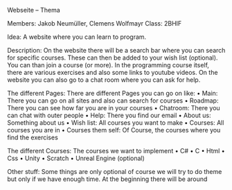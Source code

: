 Webseite – Thema 

Members: Jakob Neumüller, Clemens Wolfmayr
Class: 2BHIF

Idea:
A website where you can learn to program. 

Description:
On the website there will be a search bar where you can search for specific courses.
These can then be added to your wish list (optional).
You can than join a course (or more).
In the programming course itself, there are various exercises and also some links to youtube videos. 
On the website you can also go to a chat room where you can ask for help.


The different Pages:
There are different Pages you can go on like:
•	Main: There you can go on all sites and also can search for courses
•	Roadmap: There you can see how far you are in your courses
•	Chatroom: There you can chat with outer people
•	Help: There you find our email
•	About us: Something about us
•	Wish list: All courses you want to make
•	Courses: All courses you are in
•	Courses them self: Of Course, the courses where you find the exercises 

The different Courses:
The courses we want to implement
•	C# 
•	C
•	Html
•	Css
•	Unity
•	Scratch
•	Unreal Engine (optional)


Other stuff:
Some things are only optional of course we will try to do theme but only if we have enough time. 
At the beginning there will be around 
